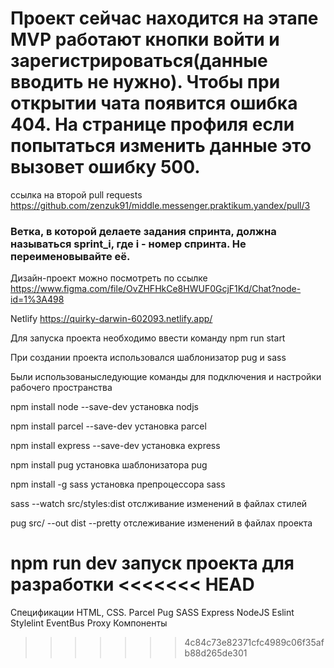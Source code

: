 
Проект сейчас находится на этапе MVP работают кнопки войти и зарегистрироваться(данные вводить не нужно). Чтобы при открытии чата появится ошибка 404. На странице профиля если попытаться изменить данные это вызовет ошибку 500.
=======
 ссылка на второй pull requests https://github.com/zenzuk91/middle.messenger.praktikum.yandex/pull/3
### Ветка, в которой делаете задания спринта, должна называться sprint_i, где i - номер спринта. Не переименовывайте её.


Дизайн-проект можно посмотреть по ссылке https://www.figma.com/file/OvZHFHkCe8HWUF0GcjF1Kd/Chat?node-id=1%3A498

Netlify https://quirky-darwin-602093.netlify.app/

Для запуска проекта необходимо ввести команду npm run start

При создании проекта использовался шаблонизатор pug и sass

Были использованыследующие команды для подключения и настройки рабочего пространства 

npm install node --save-dev установка nodjs

npm install parcel --save-dev установка parcel

npm install express --save-dev установка express

npm install pug установка шаблонизатора pug

npm install -g sass установка препроцессора sass

sass --watch src/styles:dist отслживание изменений в файлах стилей

pug src/ --out dist --pretty отслеживание изменений в файлах проекта

npm run dev запуск проекта для разработки
<<<<<<< HEAD
=======

Спецификации HTML, CSS.
Parcel
Pug
SASS
Express
NodeJS
Eslint
Stylelint
EventBus
Proxy
Компоненты
>>>>>>> 4c84c73e82371cfc4989c06f35afb88d265de301

